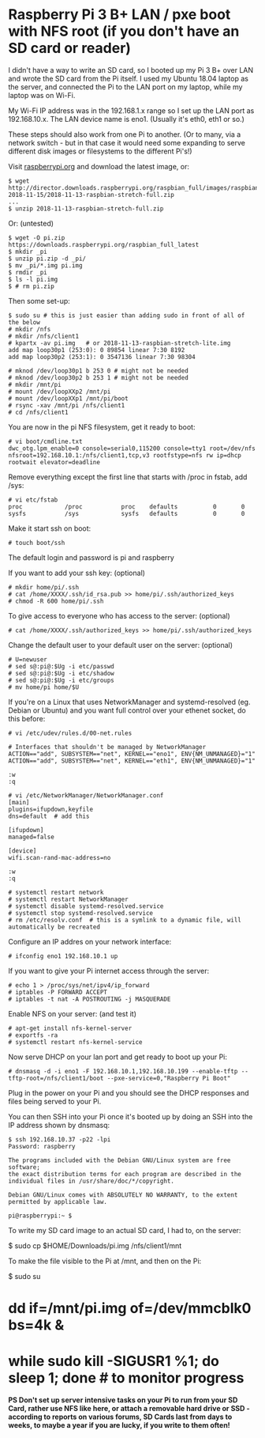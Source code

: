 # Raspberry Pi 3 B+ LAN / pxe boot with NFS root (if you don't have an SD card or reader)

I didn't have a way to write an SD card, so I booted up my Pi 3 B+ over LAN and wrote the SD card from the Pi itself. I used my Ubuntu 18.04 laptop as the server, and connected the Pi to the LAN port on my laptop, while my laptop was on Wi-Fi.

My Wi-Fi IP address was in the 192.168.1.x range so I set up the LAN port as 192.168.10.x. The LAN device name is eno1. (Usually it's eth0, eth1 or so.)

These steps should also work from one Pi to another. (Or to many, via a network switch - but in that case it would need some expanding to serve different disk images or filesystems to the different Pi's!)

Visit [raspberrypi.org](https://www.raspberrypi.org/downloads/raspbian/) and download the latest image, or:

    $ wget http://director.downloads.raspberrypi.org/raspbian_full/images/raspbian_full-2018-11-15/2018-11-13-raspbian-stretch-full.zip
    ...
    $ unzip 2018-11-13-raspbian-stretch-full.zip

Or: (untested)

    $ wget -O pi.zip https://downloads.raspberrypi.org/raspbian_full_latest
    $ mkdir _pi
    $ unzip pi.zip -d _pi/
    $ mv _pi/*.img pi.img
    $ rmdir _pi 
    $ ls -l pi.img
    $ # rm pi.zip

Then some set-up:

    $ sudo su # this is just easier than adding sudo in front of all of the below
    # mkdir /nfs
    # mkdir /nfs/client1
    # kpartx -av pi.img   # or 2018-11-13-raspbian-stretch-lite.img
    add map loop30p1 (253:0): 0 89854 linear 7:30 8192
    add map loop30p2 (253:1): 0 3547136 linear 7:30 98304

    # mknod /dev/loop30p1 b 253 0 # might not be needed
    # mknod /dev/loop30p2 b 253 1 # might not be needed
    # mkdir /mnt/pi
    # mount /dev/loopXXp2 /mnt/pi
    # mount /dev/loopXXp1 /mnt/pi/boot
    # rsync -xav /mnt/pi /nfs/client1
    # cd /nfs/client1
    
You are now in the pi NFS filesystem, get it ready to boot:

    # vi boot/cmdline.txt
    dwc_otg.lpm_enable=0 console=serial0,115200 console=tty1 root=/dev/nfs nfsroot=192.168.10.1:/nfs/client1,tcp,v3 rootfstype=nfs rw ip=dhcp rootwait elevator=deadline 

Remove everything except the first line that starts with /proc in fstab, add /sys:

    # vi etc/fstab
    proc            /proc           proc    defaults          0       0
    sysfs 			/sys 			sysfs	defaults 		  0 	  0
    
Make it start ssh on boot:

    # touch boot/ssh
    
The default login and password is pi and raspberry    
    
If you want to add your ssh key: (optional)

    # mkdir home/pi/.ssh
    # cat /home/XXXX/.ssh/id_rsa.pub >> home/pi/.ssh/authorized_keys
    # chmod -R 600 home/pi/.ssh
   
To give access to everyone who has access to the server: (optional)

    # cat /home/XXXX/.ssh/authorized_keys >> home/pi/.ssh/authorized_keys

Change the default user to your default user on the server: (optional)
    
    # U=newuser 
    # sed s@:pi@:$Ug -i etc/passwd
    # sed s@:pi@:$Ug -i etc/shadow
    # sed s@:pi@:$Ug -i etc/groups
    # mv home/pi home/$U
    
If you're on a Linux that uses NetworkManager and systemd-resolved (eg. Debian or Ubuntu) and you want full control over your ethenet socket, do this before: 

    # vi /etc/udev/rules.d/00-net.rules 
    
    # Interfaces that shouldn't be managed by NetworkManager 
    ACTION=="add", SUBSYSTEM=="net", KERNEL=="eno1", ENV{NM_UNMANAGED}="1"
    ACTION=="add", SUBSYSTEM=="net", KERNEL=="eth1", ENV{NM_UNMANAGED}="1"
    
    :w
    :q
    
    # vi /etc/NetworkManager/NetworkManager.conf
    [main]
    plugins=ifupdown,keyfile
    dns=default  # add this

    [ifupdown]
    managed=false

    [device]
    wifi.scan-rand-mac-address=no
 
    :w
    :q 
    
    # systemctl restart network
    # systemctl restart NetworkManager
    # systemctl disable systemd-resolved.service
    # systemctl stop systemd-resolved.service
    # rm /etc/resolv.conf  # this is a symlink to a dynamic file, will automatically be recreated 
    
Configure an IP addres on your network interface: 

    # ifconfig eno1 192.168.10.1 up

If you want to give your Pi internet access through the server:

    # echo 1 > /proc/sys/net/ipv4/ip_forward
    # iptables -P FORWARD ACCEPT
    # iptables -t nat -A POSTROUTING -j MASQUERADE

Enable NFS on your server: (and test it)
   
    # apt-get install nfs-kernel-server
    # exportfs -ra
    # systemctl restart nfs-kernel-service

   
Now serve DHCP on your lan port and get ready to boot up your Pi:

    # dnsmasq -d -i eno1 -F 192.168.10.1,192.168.10.199 --enable-tftp --tftp-root=/nfs/client1/boot --pxe-service=0,"Raspberry Pi Boot" 

Plug in the power on your Pi and you should see the DHCP responses and files being served to your Pi. 

You can then SSH into your Pi once it's booted up by doing an SSH into the IP address shown by dnsmasq:

    $ ssh 192.168.10.37 -p22 -lpi 
    Password: raspberry
  
    The programs included with the Debian GNU/Linux system are free software;
    the exact distribution terms for each program are described in the
    individual files in /usr/share/doc/*/copyright.

    Debian GNU/Linux comes with ABSOLUTELY NO WARRANTY, to the extent
    permitted by applicable law.

    pi@raspberrypi:~ $ 

To write my SD card image to an actual SD card, I had to, on the server:

   $ sudo cp $HOME/Downloads/pi.img /nfs/client1/mnt

To make the file visible to the Pi at /mnt, and then on the Pi:

   $ sudo su
   # dd if=/mnt/pi.img of=/dev/mmcblk0 bs=4k &
   # while sudo kill -SIGUSR1 %1; do sleep 1; done # to monitor progress
    
**PS Don't set up server intensive tasks on your Pi to run from your SD Card, rather use NFS like here, or attach a removable hard drive or SSD - according to reports on various forums, SD Cards last from days to weeks, to maybe a year if you are lucky, if you write to them often!**



    
                          
    
  

    
